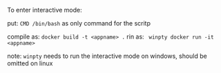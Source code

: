 To enter interactive mode:

put: ```CMD /bin/bash``` as only command for the scritp

compile as: ```docker build -t <appname> .```
rin as: ``` winpty docker run -it <appname>```

note: ```winpty``` needs to run the interactive mode on windows, should be omitted on linux
